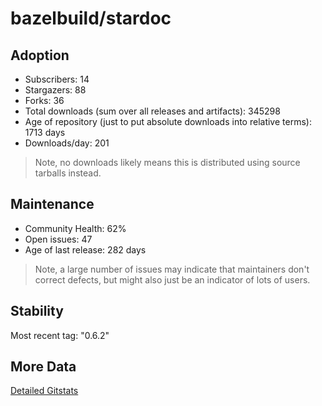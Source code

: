 # bazelbuild/stardoc

## Adoption

- Subscribers: 14
- Stargazers: 88
- Forks: 36
- Total downloads (sum over all releases and artifacts): 345298
- Age of repository (just to put absolute downloads into relative terms): 1713 days
- Downloads/day: 201

> Note, no downloads likely means this is distributed using source tarballs instead.

## Maintenance

- Community Health: 62%
- Open issues: 47
- Age of last release: 282 days

> Note, a large number of issues may indicate that maintainers don't correct defects, but might also
> just be an indicator of lots of users.

## Stability

Most recent tag: "0.6.2"

## More Data

[Detailed Gitstats](/bazel-catalog/gitstats/bazelbuild/stardoc)

